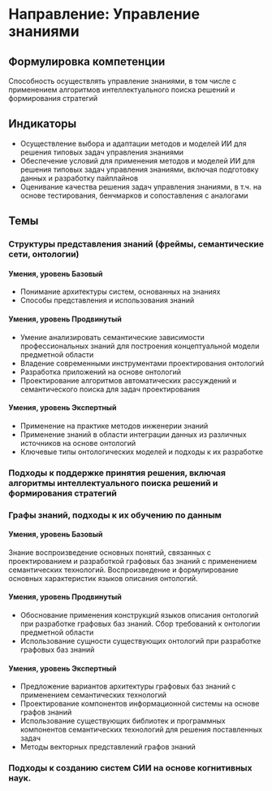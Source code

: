# Направление: Управление знаниями
## Формулировка компетенции
Способность осуществлять управление знаниями, в том числе с применением алгоритмов интеллектуального поиска решений и формирования стратегий
## Индикаторы
* Осуществление выбора и адаптации методов и моделей ИИ для решения типовых задач управления знаниями
* Обеспечение условий для применения методов и моделей ИИ для решения типовых задач управления знаниями, включая подготовку данных и разработку пайплайнов
* Оценивание качества решения задач управления знаниями, в т.ч. на основе тестирования, бенчмарков и сопоставления с аналогами
## Темы
### Структуры представления знаний (фреймы, семантические сети, онтологии)
#### Умения, уровень Базовый
* Понимание архитектуры систем, основанных на знаниях
* Способы представления и использования знаний
#### Умения, уровень Продвинутый
* Умение анализировать семантические зависимости профессиональных знаний для построения концептуальной модели предметной области
* Владение современными инструментами проектирования онтологий
* Разработка приложений на основе онтологий
* Проектирование алгоритмов автоматических рассуждений и семантического поиска для задач проектирования
#### Умения, уровень Экспертный
* Применение на практике методов инженерии знаний
* Применение знаний в области интеграции данных из различных источников на основе онтологий
* Ключевые типы онтологических моделей и подходы к их разработке
### Подходы к поддержке принятия решения, включая алгоритмы интеллектуального поиска решений и формирования стратегий
### Графы знаний, подходы к их обучению по данным
#### Умения, уровень Базовый
Знание воспроизведение основных понятий, связанных с проектированием и разработкой графовых баз знаний с применением семантических технологий. Воспроизведение и формулирование основных характеристик языков описания онтологий.
#### Умения, уровень Продвинутый
* Обоснование применения конструкций языков описания онтологий при разработке графовых баз знаний. Сбор требований к онтологии предметной области
* Использование сущности существующих онтологий при разработке графовых баз знаний
#### Умения, уровень Экспертный
* Предложение вариантов архитектуры графовых баз знаний с применением семантических технологий
* Проектирование компонентов информационной системы на основе графов знаний
* Использование существующих библиотек и программных компонентов семантических технологий для решения поставленных задач
* Методы векторных представлений графов знаний
### Подходы к созданию систем СИИ на основе когнитивных наук.

